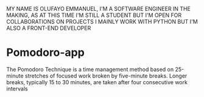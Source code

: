 MY NAME IS OLUFAYO EMMANUEL, I'M A SOFTWARE ENGINEER IN THE MAKING, AS AT THIS TIME I'M STILL A STUDENT BUT I'M OPEN FOR COLLABORATIONS ON PROJECTS
I MAINLY WORK WITH PYTHON BUT I'M ALSO A FRONT-END DEVELOPER

# Pomodoro-app

The Pomodoro Technique is a time management method based on 25-minute stretches of focused work broken by five-minute breaks.
Longer breaks, typically 15 to 30 minutes, are taken after four consecutive work intervals

